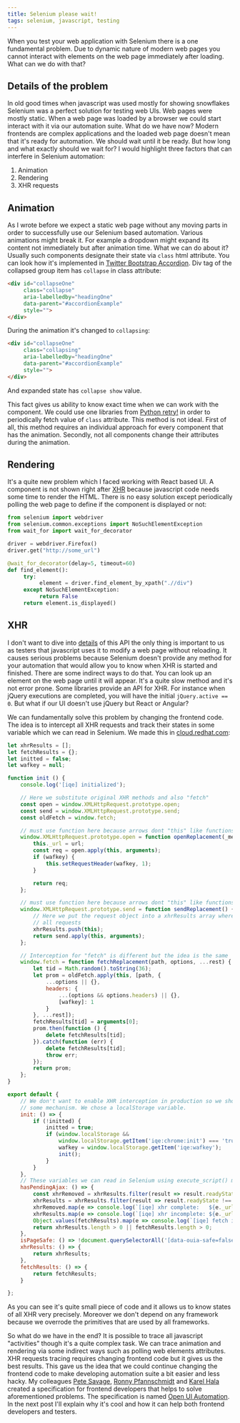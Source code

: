 ```yaml
---
title: Selenium please wait!
tags: selenium, javascript, testing
---
```

When you test your web application with Selenium there is a one fundamental problem. Due to dynamic
nature of modern web pages you cannot interact with elements on the web page immediately after
loading. What can we do with that?

## Details of the problem

In old good times when javascript was used mostly for showing snowflakes Selenium was a perfect
solution for testing web UIs. Web pages were mostly static. When a web page was loaded by a browser
we could start interact with it via our automation suite. What do we have now? Modern frontends are
complex applications and the loaded web page doesn't mean that it's ready for automation. We should
wait until it be ready. But how long and what exactly should we wait for? I would highlight three
factors that can interfere in Selenium automation:

1. Animation
2. Rendering
3. XHR requests

## Animation

As I wrote before we expect a static web page without any moving parts in order to successfully use
our Selenium based automation. Various animations might break it. For example a dropdown might
expand its content not immediately but after animation time. What we can do about it? Usually such
components designate their state via `class` html attribute. You can look how it's implemented in
[Twitter Bootstrap Accordion](https://getbootstrap.com/docs/4.5/components/collapse/#accordion-example).
Div tag of the collapsed group item has `collapse` in class attribute:

```html
<div id="collapseOne"
     class="collapse"
     aria-labelledby="headingOne"
     data-parent="#accordionExample"
     style="">
</div>
```

During the animation it's changed to `collapsing`:

```html
<div id="collapseOne"
     class="collapsing"
     aria-labelledby="headingOne"
     data-parent="#accordionExample"
     style="">
</div>
```

And expanded state has `collapse show` value.

This fact gives us ability to know exact time when we can work with the component. We could use one
libraries from [Python retry!]({filename}2020-05-12-python-retry.md) in order to periodically
fetch value of `class` attribute. This method is not ideal. First of all, this method requires an
individual approach for every component that has the animation. Secondly, not all components change
their attributes during the animation.

## Rendering

It's a quite new problem which I faced working with React based UI. A component is not shown
right after [XHR](#xhr) because javascript code needs some time to render the HTML. There is no easy
solution except periodically polling the web page to define if the component is displayed or not:

```python
from selenium import webdriver
from selenium.common.exceptions import NoSuchElementException
from wait_for import wait_for_decorator

driver = webdriver.Firefox()
driver.get("http://some_url")

@wait_for_decorator(delay=5, timeout=60)
def find_element():
     try:
          element = driver.find_element_by_xpath(".//div")
     except NoSuchElementException:
          return False
     return element.is_displayed()
```

## XHR

I don't want to dive into [details](https://en.wikipedia.org/wiki/XMLHttpRequest) of this API the
only thing is important to us as testers that javascript uses it to modify a web page without
reloading. It causes serious problems because Selenium doesn't provide any method for your
automation that would allow you to know when XHR is started and finished. There are some indirect
ways to do that. You can look up an element on the web page until it will appear. It's a quite slow
method and it's not error prone. Some libraries provide an API for XHR. For instance when jQuery
executions are completed, you will have the initial `jQuery.active == 0`. But what if our UI doesn't
use jQuery but React or Angular?

We can fundamentally solve this problem by changing the frontend code. The idea is to intercept all
XHR requests and track their states in some variable which we can read in Selenium. We made this in
[cloud.redhat.com](https://github.com/RedHatInsights/insights-chrome/blob/master/src/js/iqeEnablement.js):

```javascript
let xhrResults = [];
let fetchResults = {};
let initted = false;
let wafkey = null;

function init () {
    console.log('[iqe] initialized');

    // Here we substitute original XHR methods and also "fetch"
    const open = window.XMLHttpRequest.prototype.open;
    const send = window.XMLHttpRequest.prototype.send;
    const oldFetch = window.fetch;

    // must use function here because arrows dont "this" like functions
    window.XMLHttpRequest.prototype.open = function openReplacement(_method, url) {
        this._url = url;
        const req = open.apply(this, arguments);
        if (wafkey) {
            this.setRequestHeader(wafkey, 1);
        }

        return req;
    };

    // must use function here because arrows dont "this" like functions
    window.XMLHttpRequest.prototype.send = function sendReplacement() {
        // Here we put the request object into a xhrResults array where we can track the states of
        // all requests
        xhrResults.push(this);
        return send.apply(this, arguments);
    };

    // Interception for "fetch" is different but the idea is the same
    window.fetch = function fetchReplacement(path, options, ...rest) {
        let tid = Math.random().toString(36);
        let prom = oldFetch.apply(this, [path, {
            ...options || {},
            headers: {
                ...(options && options.headers) || {},
                [wafkey]: 1
            }
        }, ...rest]);
        fetchResults[tid] = arguments[0];
        prom.then(function () {
            delete fetchResults[tid];
        }).catch(function (err) {
            delete fetchResults[tid];
            throw err;
        });
        return prom;
    };
}

export default {
    // We don't want to enable XHR interception in production so we should do it explicitly via
    // some mechanism. We chose a localStorage variable.
    init: () => {
        if (!initted) {
            initted = true;
            if (window.localStorage &&
                window.localStorage.getItem('iqe:chrome:init') === 'true') {
                wafkey = window.localStorage.getItem('iqe:wafkey');
                init();
            }
        }
    },
    // These variables we can read in Selenium using execute_script() method
    hasPendingAjax: () => {
        const xhrRemoved = xhrResults.filter(result => result.readyState === 4 || result.readyState === 0);
        xhrResults = xhrResults.filter(result => result.readyState !== 4 && result.readyState !== 0);
        xhrRemoved.map(e => console.log(`[iqe] xhr complete:   ${e._url}`));
        xhrResults.map(e => console.log(`[iqe] xhr incomplete: ${e._url}`));
        Object.values(fetchResults).map(e => console.log(`[iqe] fetch incomplete: ${e}`));
        return xhrResults.length > 0 || fetchResults.length > 0;
    },
    isPageSafe: () => !document.querySelectorAll('[data-ouia-safe=false]').length !== 0,
    xhrResults: () => {
        return xhrResults;
    },
    fetchResults: () => {
        return fetchResults;
    }

};
```

As you can see it's quite small piece of code and it allows us to know states of all XHR very
precisely. Moreover we don't depend on any framework because we overrode the primitives that are
used by all frameworks.

So what do we have in the end? It is possible to trace all javascript "activities" though it's a
quite complex task. We can trace animation and rendering via some indirect ways such as polling web
elements attributes. XHR requests tracing requires changing frontend code but it gives us the best
results. This gave us the idea that we could continue changing the frontend code to make developing
automation suite a bit easier and less hacky. My colleagues [Pete Savage](https://github.com/psav),
[Ronny Pfannschmidt](https://github.com/RonnyPfannschmidt) and [Karel Hala](https://github.com/karelhala)
created a specification for frontend developers that helps to solve aforementioned problems. The
specification is named [Open UI Automation](https://ouia.readthedocs.io). In the next post I'll
explain why it's cool and how it can help both frontend developers and testers.
